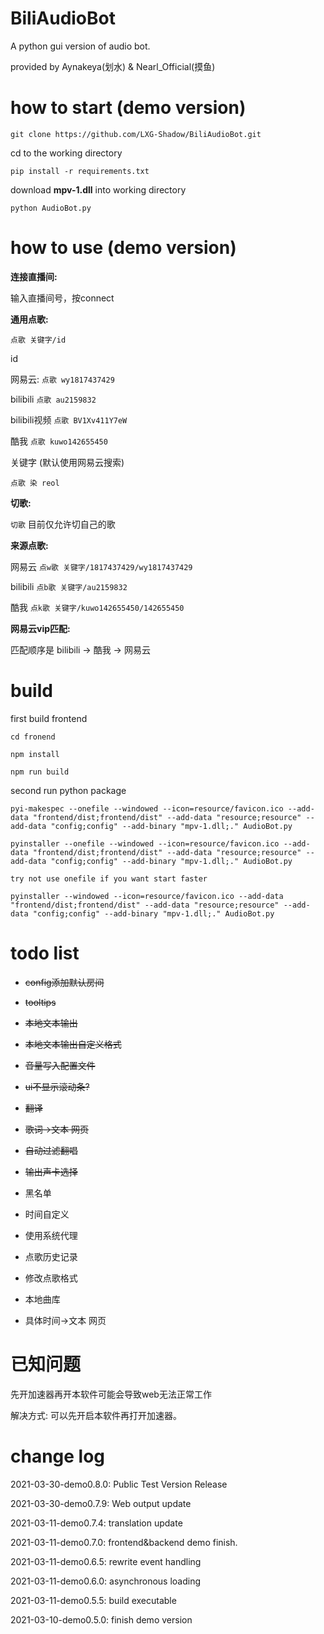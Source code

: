 # BiliAudioBot
A python gui version of audio bot.

provided by Aynakeya(划水) & Nearl_Official(摸鱼)


# how to start (demo version)

`git clone https://github.com/LXG-Shadow/BiliAudioBot.git`

cd to the working directory

`pip install -r requirements.txt`

download **mpv-1.dll** into working directory

`python AudioBot.py`

# how to use (demo version)

**连接直播间:**

输入直播间号，按connect


**通用点歌:**

`点歌 关键字/id`

id

网易云: `点歌 wy1817437429`

bilibili `点歌 au2159832`

bilibili视频 `点歌 BV1Xv411Y7eW`

酷我 `点歌 kuwo142655450`

关键字 (默认使用网易云搜索)

`点歌 染 reol`

**切歌:**

`切歌` 目前仅允许切自己的歌

**来源点歌:**

网易云 `点w歌 关键字/1817437429/wy1817437429`

bilibili `点b歌 关键字/au2159832`

酷我 `点k歌 关键字/kuwo142655450/142655450`

**网易云vip匹配:**

匹配顺序是 bilibili -> 酷我 -> 网易云


# build

first build frontend

`cd fronend`

`npm install`

`npm run build`

second run python package

`pyi-makespec --onefile --windowed --icon=resource/favicon.ico --add-data "frontend/dist;frontend/dist" --add-data "resource;resource" --add-data "config;config" --add-binary "mpv-1.dll;." AudioBot.py`

`pyinstaller --onefile --windowed --icon=resource/favicon.ico --add-data "frontend/dist;frontend/dist" --add-data "resource;resource" --add-data "config;config" --add-binary "mpv-1.dll;." AudioBot.py`

`try not use onefile if you want start faster`

`pyinstaller --windowed --icon=resource/favicon.ico --add-data "frontend/dist;frontend/dist" --add-data "resource;resource" --add-data "config;config" --add-binary "mpv-1.dll;." AudioBot.py`

# todo list

- ~~config添加默认房间~~

- ~~tooltips~~

- ~~本地文本输出~~

- ~~本地文本输出自定义格式~~

- ~~音量写入配置文件~~

- ~~ui不显示滚动条?~~

- ~~翻译~~

- ~~歌词->文本 网页~~

- ~~自动过滤翻唱~~

- ~~输出声卡选择~~

- 黑名单

- 时间自定义

- 使用系统代理

- 点歌历史记录

- 修改点歌格式

- 本地曲库

- 具体时间->文本 网页

# 已知问题

先开加速器再开本软件可能会导致web无法正常工作

解决方式: 可以先开启本软件再打开加速器。


# change log

2021-03-30-demo0.8.0: Public Test Version Release

2021-03-30-demo0.7.9: Web output update

2021-03-11-demo0.7.4: translation update

2021-03-11-demo0.7.0: frontend&backend demo finish.

2021-03-11-demo0.6.5: rewrite event handling

2021-03-11-demo0.6.0: asynchronous loading

2021-03-11-demo0.5.5: build executable

2021-03-10-demo0.5.0: finish demo version